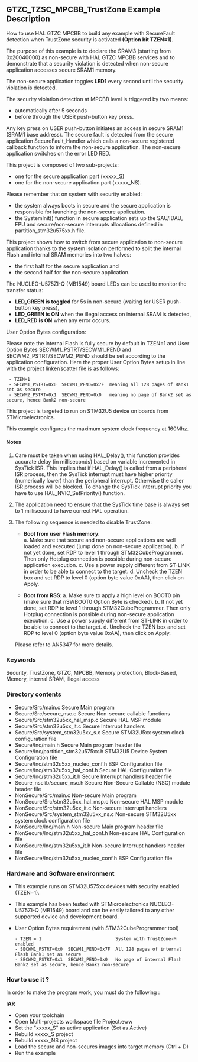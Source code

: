 ## <b>GTZC_TZSC_MPCBB_TrustZone Example Description</b>

How to use HAL GTZC MPCBB to build any example with SecureFault detection when TrustZone security is activated **(Option bit TZEN=1)**.

The purpose of this example is to declare the SRAM3 (starting from 0x20040000) as non-secure
with HAL GTZC MPCBB services and to demonstrate that a security violation is detected when non-secure application accesses secure SRAM1 memory.

The non-secure application toggles **LED1** every second until the security violation is detected.

The security violation detection at MPCBB level is triggered by two means:

- automatically after 5 seconds
- before through the USER push-button key press.

Any key press on USER push-button initiates an access in secure SRAM1 (SRAM1 base address).
The secure fault is detected from the secure application SecureFault_Handler which calls a
non-secure registered callback function to inform the non-secure application. The non-secure
application switches on the error LED RED.

This project is composed of two sub-projects:

- one for the secure application part (xxxxx_S)
- one for the non-secure application part (xxxxx_NS).

Please remember that on system with security enabled:

- the system always boots in secure and the secure application is responsible for
launching the non-secure application.
- the SystemInit() function in secure application sets up the SAU/IDAU, FPU and
secure/non-secure interrupts allocations defined in partition_stm32u575xx.h file.

This project shows how to switch from secure application to non-secure application
thanks to the system isolation performed to split the internal Flash and internal SRAM memories
into two halves:

 - the first half for the secure application and
 - the second half for the non-secure application.

The NUCLEO-U575ZI-Q (MB1549) board LEDs can be used to monitor the transfer status:

 -  **LED_GREEN is toggled** for 5s in non-secure (waiting for USER push-button key press),
 -  **LED_GREEN is ON** when the illegal access on internal SRAM is detected,
 -  **LED_RED is ON** when any error occurs.

User Option Bytes configuration:

Please note the internal Flash is fully secure by default in TZEN=1 and User Option Bytes
SECWM1_PSTRT/SECWM1_PEND and SECWM2_PSTRT/SECWM2_PEND should be set according to the application
configuration. Here the proper User Option Bytes setup in line with the project linker/scatter
file is as follows:

     - TZEN=1
     - SECWM1_PSTRT=0x0  SECWM1_PEND=0x7F  meaning all 128 pages of Bank1 set as secure
     - SECWM2_PSTRT=0x1  SECWM2_PEND=0x0   meaning no page of Bank2 set as secure, hence Bank2 non-secure

This project is targeted to run on STM32U5 device on boards from STMicroelectronics.

This example configures the maximum system clock frequency at 160Mhz.

#### <b>Notes</b>

 1. Care must be taken when using HAL_Delay(), this function provides accurate delay (in milliseconds)
    based on variable incremented in SysTick ISR. This implies that if HAL_Delay() is called from
    a peripheral ISR process, then the SysTick interrupt must have higher priority (numerically lower)
    than the peripheral interrupt. Otherwise the caller ISR process will be blocked.
    To change the SysTick interrupt priority you have to use HAL_NVIC_SetPriority() function.

 2. The application need to ensure that the SysTick time base is always set to 1 millisecond
    to have correct HAL operation.

 3. The following sequence is needed to disable TrustZone:
 
      - **Boot from user Flash memory**:  
         a.	Make sure that secure and non-secure applications are well loaded and executed (jump done on non-secure application).
         b.	If not yet done, set RDP to level 1 through STM32CubeProgrammer. Then only Hotplug connection is possible during non-secure application execution.
         c.	Use a power supply different from ST-LINK in order to be able to connect to the target.
         d.	Uncheck the TZEN box and set RDP to level 0 (option byte value 0xAA), then click on Apply.

     - **Boot from RSS**:
         a.	Make sure to apply a high level on BOOT0 pin (make sure that nSWBOOT0 Option Byte is checked).
         b.	If not yet done, set RDP to level 1 through STM32CubeProgrammer. Then only Hotplug connection is possible during non-secure application execution.
         c.	Use a power supply different from ST-LINK in order to be able to connect to the target.
         d.	Uncheck the TZEN box and set RDP to level 0 (option byte value 0xAA), then click on Apply.
		 
	Please refer to AN5347 for more details.	 

### <b>Keywords</b>

Security, TrustZone, GTZC, MPCBB, Memory protection, Block-Based, Memory, internal SRAM, illegal access

### <b>Directory contents</b>

  - Secure/Src/main.c                            Secure Main program
  - Secure/Src/secure_nsc.c                      Secure Non-secure callable functions
  - Secure/Src/stm32u5xx_hal_msp.c               Secure HAL MSP module
  - Secure/Src/stm32u5xx_it.c                    Secure Interrupt handlers
  - Secure/Src/system_stm32u5xx_s.c              Secure STM32U5xx system clock configuration file
  - Secure/Inc/main.h                            Secure Main program header file
  - Secure/Inc/partition_stm32u575xx.h           STM32U5 Device System Configuration file
  - Secure/Inc/stm32u5xx_nucleo_conf.h           BSP Configuration file
  - Secure/Inc/stm32u5xx_hal_conf.h              Secure HAL Configuration file
  - Secure/Inc/stm32u5xx_it.h                    Secure Interrupt handlers header file
  - Secure_nsclib/secure_nsc.h                   Secure Non-Secure Callable (NSC) module header file
  - NonSecure/Src/main.c                         Non-secure Main program
  - NonSecure/Src/stm32u5xx_hal_msp.c            Non-secure HAL MSP module
  - NonSecure/Src/stm32u5xx_it.c                 Non-secure Interrupt handlers
  - NonSecure/Src/system_stm32u5xx_ns.c          Non-secure STM32U5xx system clock configuration file
  - NonSecure/Inc/main.h                         Non-secure Main program header file
  - NonSecure/Inc/stm32u5xx_hal_conf.h           Non-secure HAL Configuration file
  - NonSecure/Inc/stm32u5xx_it.h                 Non-secure Interrupt handlers header file
  - NonSecure/Inc/stm32u5xx_nucleo_conf.h        BSP Configuration file

### <b>Hardware and Software environment</b>

  - This example runs on STM32U575xx devices with security enabled (TZEN=1).

  - This example has been tested with STMicroelectronics NUCLEO-U575ZI-Q (MB1549)
    board and can be easily tailored to any other supported device
    and development board.

  - User Option Bytes requirement (with STM32CubeProgrammer tool)

        - TZEN = 1                            System with TrustZone-M enabled
        - SECWM1_PSTRT=0x0  SECWM1_PEND=0x7F  All 128 pages of internal Flash Bank1 set as secure
        - SECWM2_PSTRT=0x1  SECWM2_PEND=0x0   No page of internal Flash Bank2 set as secure, hence Bank2 non-secure

### <b>How to use it ?</b>

In order to make the program work, you must do the following :

<b>IAR</b>

 - Open your toolchain
 - Open Multi-projects workspace file Project.eww
 - Set the "xxxxx_S" as active application (Set as Active)
 - Rebuild xxxxx_S project
 - Rebuild xxxxx_NS project
 - Load the secure and non-secures images into target memory (Ctrl + D)
 - Run the example


